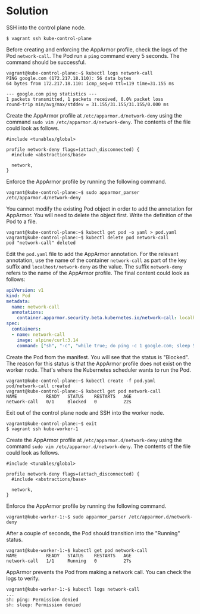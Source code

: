 # Solution

SSH into the control plane node.

```
$ vagrant ssh kube-control-plane
```

Before creating and enforcing the AppArmor profile, check the logs of the Pod `network-call`. The Pod run a `ping` command every 5 seconds. The command should be successful.

```
vagrant@kube-control-plane:~$ kubectl logs network-call
PING google.com (172.217.18.110): 56 data bytes
64 bytes from 172.217.18.110: icmp_seq=0 ttl=119 time=31.155 ms

--- google.com ping statistics ---
1 packets transmitted, 1 packets received, 0.0% packet loss
round-trip min/avg/max/stddev = 31.155/31.155/31.155/0.000 ms
```

Create the AppArmor profile at `/etc/apparmor.d/network-deny` using the command `sudo vim /etc/apparmor.d/network-deny`. The contents of the file could look as follows.

```
#include <tunables/global>

profile network-deny flags=(attach_disconnected) {
  #include <abstractions/base>

  network,
}
```

Enforce the AppArmor profile by running the following command.

```
vagrant@kube-control-plane:~$ sudo apparmor_parser /etc/apparmor.d/network-deny
```

You cannot modify the existing Pod object in order to add the annotation for AppArmor. You will need to delete the object first. Write the definition of the Pod to a file.

```
vagrant@kube-control-plane:~$ kubectl get pod -o yaml > pod.yaml
vagrant@kube-control-plane:~$ kubectl delete pod network-call
pod "network-call" deleted
```

Edit the `pod.yaml` file to add the AppArmor annotation. For the relevant annotation, use the name of the container `network-call` as part of the key suffix and `localhost/network-deny` as the value. The suffix `network-deny` refers to the name of the AppArmor profile. The final content could look as follows:

```yaml
apiVersion: v1
kind: Pod
metadata:
  name: network-call
  annotations:
    container.apparmor.security.beta.kubernetes.io/network-call: localhost/network-deny
spec:
  containers:
  - name: network-call
    image: alpine/curl:3.14
    command: ["sh", "-c", "while true; do ping -c 1 google.com; sleep 5; done"]
```

Create the Pod from the manifest. You will see that the status is "Blocked". The reason for this status is that the AppArmor profile does not exist on the worker node. That's where the Kubernetes scheduler wants to run the Pod.

```
vagrant@kube-control-plane:~$ kubectl create -f pod.yaml
pod/network-call created
vagrant@kube-control-plane:~$ kubectl get pod network-call
NAME           READY   STATUS    RESTARTS   AGE
network-call   0/1     Blocked   0          22s
```

Exit out of the control plane node and SSH into the worker node.

```
vagrant@kube-control-plane:~$ exit
$ vagrant ssh kube-worker-1
```

Create the AppArmor profile at `/etc/apparmor.d/network-deny` using the command `sudo vim /etc/apparmor.d/network-deny`. The contents of the file could look as follows.

```
#include <tunables/global>

profile network-deny flags=(attach_disconnected) {
  #include <abstractions/base>

  network,
}
```

Enforce the AppArmor profile by running the following command.

```
vagrant@kube-worker-1:~$ sudo apparmor_parser /etc/apparmor.d/network-deny
```

After a couple of seconds, the Pod should transition into the "Running" status.

```
vagrant@kube-worker-1:~$ kubectl get pod network-call
NAME           READY   STATUS    RESTARTS   AGE
network-call   1/1     Running   0          27s
```

AppArmor prevents the Pod from making a network call. You can check the logs to verify.

```
vagrant@kube-worker-1:~$ kubectl logs network-call
...
sh: ping: Permission denied
sh: sleep: Permission denied
```